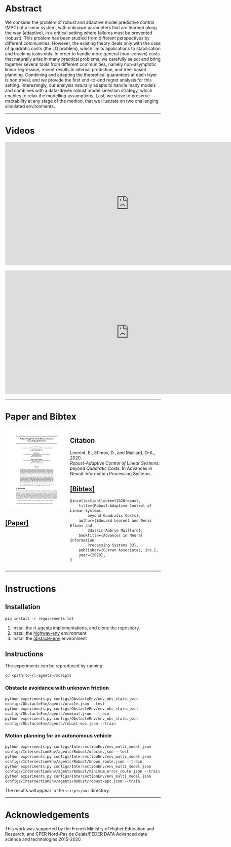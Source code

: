 # Abstract

We consider the problem of robust and adaptive model predictive control (MPC) of a linear system, with unknown parameters that are learned along the way (adaptive), in a critical setting where failures must be prevented (robust). This problem has been studied from different perspectives by different communities. However, the existing theory deals only with the case of quadratic costs (the LQ problem), which limits applications to stabilisation and tracking tasks only. In order to handle more general (non-convex) costs that naturally arise in many practical problems, we carefully select and bring together several tools from different communities, namely non-asymptotic linear regression, recent results in interval prediction, and tree-based planning. Combining and adapting the theoretical guarantees at each layer is non trivial, and we provide the first end-to-end regret analysis for this setting. Interestingly, our analysis naturally adapts to handle many models and combines with a data-driven robust model selection strategy, which enables to relax the modelling assumptions. Last, we strive to preserve tractability at any stage of the method, that we illustrate on two challenging simulated environments.

----------------------------
# Videos

<p align="center"><iframe width="800" height="400" src="https://www.youtube.com/embed/jr2yi6Lf0bM" frameborder="0" allow="autoplay; encrypted-media" allowfullscreen></iframe></p>
<p align="center"><iframe width="800" height="400" src="https://www.youtube.com/embed/DhoJAmJDau4" frameborder="0" allow="autoplay; encrypted-media" allowfullscreen></iframe></p>

----------------------------

# Paper and Bibtex

<div style="display: flex;">
<div style="flex: 0 0 15em;">
	<a href="{{ site.paper_url }}">
		<img class="layered-paper-big" src="./assets/images/thumbnail.png">
		<br>
		<h2>[Paper]</h2>
	</a>
</div>
<div style="flex: auto" markdown="1">

## Citation

Leurent, E., Efimov, D., and Maillard, O-A., 2020.<br>
*Robust-Adaptive Control of Linear Systems: beyond Quadratic Costs.* In Advances in Neural Information Processing Systems.

## [[Bibtex]]()

```
@incollection{leurent2020robust,
    title={Robust-Adaptive Control of Linear Systems:
    	beyond Quadratic Costs},
    author={Edouard Leurent and Denis Efimov and
    	Odalric-Ambrym Maillard},
    booktitle={Advances in Neural Information
    	Processing Systems 33},
    publisher={Curran Associates, Inc.},
    year={2020},
}
```
</div>
</div>

----------------------------
# Instructions

## Installation

```shell
pip install -r requirements.txt
```

1. Install the [rl-agents](https://github.com/eleurent/rl-agents) implementations, and clone the repository.
2. Install the [highway-env](https://github.com/eleurent/highway-env) environment
3. Install the [obstacle-env](https://github.com/eleurent/obstacle-env) environment

## Instructions

The experiments can be reproduced by running:

```shell
cd <path-to-rl-agents>/scripts
```

### Obstacle avoidance with unknown friction

```shell
python experiments.py configs/ObstacleEnv/env_obs_state.json configs/ObstacleEnv/agents/oracle.json --test
python experiments.py configs/ObstacleEnv/env_obs_state.json configs/ObstacleEnv/agents/nominal.json --train
python experiments.py configs/ObstacleEnv/env_obs_state.json configs/ObstacleEnv/agents/robust-epc.json --train
```

### Motion planning for an autonomous vehicle

```
python experiments.py configs/IntersectionEnv/env_multi_model.json configs/IntersectionEnv/agents/Robust/oracle.json --test
python experiments.py configs/IntersectionEnv/env_multi_model.json configs/IntersectionEnv/agents/Robust/known_route.json --train
python experiments.py configs/IntersectionEnv/env_multi_model.json configs/IntersectionEnv/agents/Robust/minimum_error_route.json --train
python experiments.py configs/IntersectionEnv/env_multi_model.json configs/IntersectionEnv/agents/Robust/robust-epc.json --train
```

The results will appear in the `scripts/out` directory.

----------------------------

# Acknowledgements

This work was supported by the French Ministry of Higher Education and Research, and CPER Nord-Pas de Calais/FEDER DATA Advanced data science and technologies 2015-2020.
